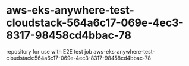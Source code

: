 # aws-eks-anywhere-test-cloudstack-564a6c17-069e-4ec3-8317-98458cd4bbac-78
repository for use with E2E test job aws-eks-anywhere-test-cloudstack:564a6c17-069e-4ec3-8317-98458cd4bbac-78

